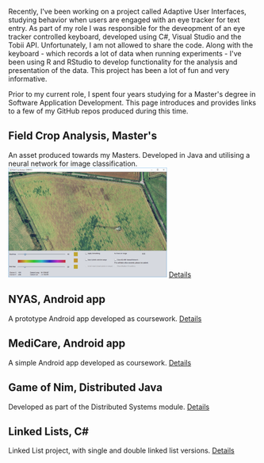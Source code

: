 Recently, I've been working on a project called Adaptive User Interfaces, studying behavior when users are engaged with an eye tracker for text entry. As part of my role I was responsible for the deveopment of an eye tracker controlled keyboard, developed using C#, Visual Studio and the Tobii API. Unfortunately, I am not allowed to share the code. Along with the keyboard - which records a lot of data when running experiments - I've been using R and RStudio to develop functionality for the analysis and presentation of the data. This project has been a lot of fun and very informative.

Prior to my current role, I spent four years studying for a Master's degree in Software Application Development. This page introduces and provides links to a few of my GitHub repos produced during this time.

## Field Crop Analysis, Master's
An asset produced towards my Masters. Developed in Java and utilising a neural network for image classification. 
<img width="320" src="https://github.com/cnicholas63/FieldCropAnalysis/blob/master/ScreenShots/FieldNoSelection.png" alt="Field no selection">
[Details](https://github.com/cnicholas63/FieldCropAnalysis)

## NYAS, Android app
A prototype Android app developed as coursework. 
[Details](https://github.com/cnicholas63/NYAS_Final)


## MediCare, Android app
A simple Android app developed as coursework.
[Details](https://github.com/cnicholas63/MyMediCare)

## Game of Nim, Distributed Java
Developed as part of the Distributed Systems module.
[Details](https://github.com/cnicholas63/GameOfNim)

## Linked Lists, C# 
Linked List project, with single and double linked list versions.
[Details](https://github.com/cnicholas63/Linked-Lists)

